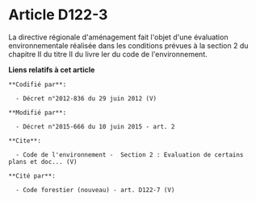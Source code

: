 # Article D122-3

La directive régionale d'aménagement fait l'objet d'une évaluation environnementale réalisée dans les conditions prévues à la
section 2 du chapitre II du titre II du livre Ier du code de l'environnement.

**Liens relatifs à cet article**

	**Codifié par**:

	  - Décret n°2012-836 du 29 juin 2012 (V)

	**Modifié par**:

	  - Décret n°2015-666 du 10 juin 2015 - art. 2

	**Cite**:

	  - Code de l'environnement -  Section 2 : Evaluation de certains plans et doc... (V)

	**Cité par**:

	  - Code forestier (nouveau) - art. D122-7 (V)
